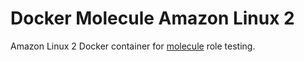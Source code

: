 # Docker Molecule Amazon Linux 2

Amazon Linux 2 Docker container for [molecule](https://molecule.readthedocs.io/en/latest/) role testing.
